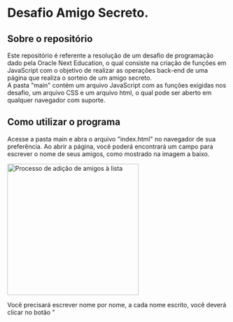 # Desafio Amigo Secreto.

## Sobre o repositório
Este repositório é referente a resolução de um desafio de programação dado pela Oracle Next Education, o qual consiste na criação de funções em JavaScript com o objetivo de realizar as operações back-end de uma página que realiza o sorteio de um amigo secreto.  
A pasta "main" contém um arquivo JavaScript com as funções exigidas nos desafio, um arquivo CSS e um arquivo html, o qual pode ser aberto em qualquer navegador com suporte. 

## Como utilizar o programa
Acesse a pasta main e abra o arquivo "index.html" no navegador de sua preferência. 
Ao abrir a página, você poderá encontrará um campo para escrever o nome de seus amigos, como mostrado na imagem a baixo. 

<img src="imagensp_readme.jpg" alt="Processo de adição de amigos à lista" width="300">

Você precisará escrever nome por nome, a cada nome escrito, você deverá clicar no botão "